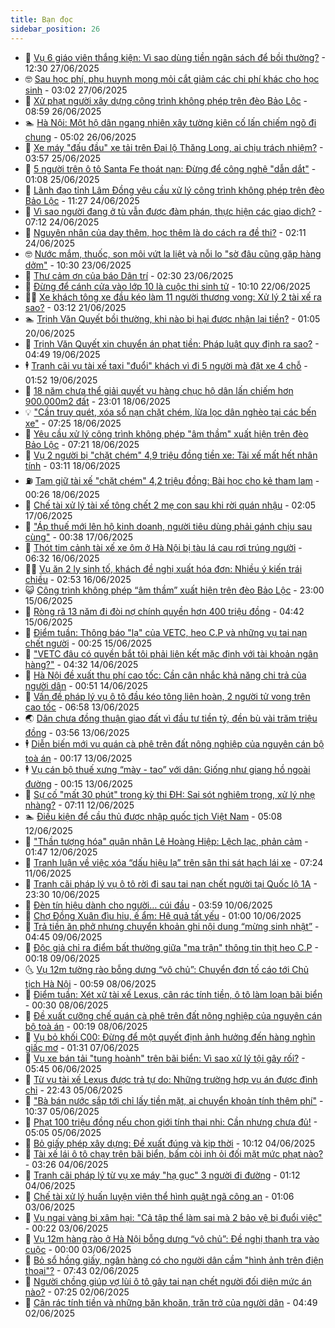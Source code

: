 ```yaml
---
title: Bạn đọc
sidebar_position: 26
---
```


<!-- dantri-ban-doc:START -->
- 🦒 [Vụ 6 giáo viên thắng kiện: Vì sao dùng tiền ngân sách để bồi thường?](https://dantri.com.vn/ban-doc/vu-6-giao-vien-thang-kien-vi-sao-dung-tien-ngan-sach-de-boi-thuong-20250626135408011.htm) - 12:30 27/06/2025
- 🤓 [Sau học phí, phụ huynh mong mỏi cắt giảm các chi phí khác cho học sinh](https://dantri.com.vn/ban-doc/sau-hoc-phi-phu-huynh-mong-moi-cat-giam-cac-chi-phi-khac-cho-hoc-sinh-20250627095116268.htm) - 03:02 27/06/2025
- 🐻 [Xử phạt người xây dựng công trình không phép trên đèo Bảo Lộc](https://dantri.com.vn/ban-doc/xu-phat-nguoi-xay-dung-cong-trinh-khong-phep-tren-deo-bao-loc-20250626130059363.htm) - 08:59 26/06/2025
- 🏊 [Hà Nội: Một hộ dân ngang nhiên xây tường kiên cố lấn chiếm ngõ đi chung](https://dantri.com.vn/ban-doc/ha-noi-mot-ho-dan-ngang-nhien-xay-tuong-kien-co-lan-chiem-ngo-di-chung-20250626103944398.htm) - 05:02 26/06/2025
- 💄 [Xe máy &quot;đấu đầu&quot; xe tải trên Đại lộ Thăng Long, ai chịu trách nhiệm?](https://dantri.com.vn/ban-doc/xe-may-dau-dau-xe-tai-tren-dai-lo-thang-long-ai-chiu-trach-nhiem-20250622104121193.htm) - 03:57 25/06/2025
- 🫣 [5 người trên ô tô Santa Fe thoát nạn: Đừng để công nghệ &quot;dẫn dắt&quot;](https://dantri.com.vn/ban-doc/5-nguoi-tren-o-to-santa-fe-thoat-nan-dung-de-cong-nghe-dan-dat-20250624145918093.htm) - 01:08 25/06/2025
- 🎃 [Lãnh đạo tỉnh Lâm Đồng yêu cầu xử lý công trình không phép trên đèo Bảo Lộc](https://dantri.com.vn/ban-doc/lanh-dao-tinh-lam-dong-yeu-cau-xu-ly-cong-trinh-khong-phep-tren-deo-bao-loc-20250624162806149.htm) - 11:27 24/06/2025
- 🦄 [Vì sao người đang ở tù vẫn được đàm phán, thực hiện các giao dịch?](https://dantri.com.vn/ban-doc/vi-sao-nguoi-dang-o-tu-van-duoc-dam-phan-thuc-hien-cac-giao-dich-20250624120358159.htm) - 07:12 24/06/2025
- 💯 [Nguyên nhân của dạy thêm, học thêm là do cách ra đề thi?](https://dantri.com.vn/ban-doc/nguyen-nhan-cua-day-them-hoc-them-la-do-cach-ra-de-thi-20250624091115016.htm) - 02:11 24/06/2025
- 🤓 [Nước mắm, thuốc, son môi vứt la liệt và nỗi lo &quot;sờ đâu cũng gặp hàng dởm&quot;](https://dantri.com.vn/ban-doc/nuoc-mam-thuoc-son-moi-vut-la-liet-va-noi-lo-so-dau-cung-gap-hang-dom-20250623152834571.htm) - 10:30 23/06/2025
- 🥷 [Thư cảm ơn của báo Dân trí](https://dantri.com.vn/xa-hoi/thu-cam-on-cua-bao-dan-tri-20250623092947552.htm) - 02:30 23/06/2025
- 🐻 [Đừng để cánh cửa vào lớp 10 là cuộc thi sinh tử](https://dantri.com.vn/ban-doc/dung-de-canh-cua-vao-lop-10-la-cuoc-thi-sinh-tu-20250622171016984.htm) - 10:10 22/06/2025
- 🧑‍💻 [Xe khách tông xe đầu kéo làm 11 người thương vong: Xử lý 2 tài xế ra sao?](https://dantri.com.vn/ban-doc/xe-khach-tong-xe-dau-keo-lam-11-nguoi-thuong-vong-xu-ly-2-tai-xe-ra-sao-20250621080354547.htm) - 03:12 21/06/2025
- 🏊 [Trịnh Văn Quyết bồi thường, khi nào bị hại được nhận lại tiền?](https://dantri.com.vn/ban-doc/trinh-van-quyet-boi-thuong-khi-nao-bi-hai-duoc-nhan-lai-tien-20250620014112585.htm) - 01:05 20/06/2025
- 🦆 [Trịnh Văn Quyết xin chuyển án phạt tiền: Pháp luật quy định ra sao?](https://dantri.com.vn/ban-doc/trinh-van-quyet-xin-chuyen-an-phat-tien-phap-luat-quy-dinh-ra-sao-20250618183915969.htm) - 04:49 19/06/2025
- 🕴 [Tranh cãi vụ tài xế taxi &quot;đuổi&quot; khách vì đi 5 người mà đặt xe 4 chỗ](https://dantri.com.vn/ban-doc/tranh-cai-vu-tai-xe-taxi-duoi-khach-vi-di-5-nguoi-ma-dat-xe-4-cho-20250618162541589.htm) - 01:52 19/06/2025
- 🌈 [18 năm chưa thể giải quyết vụ hàng chục hộ dân lấn chiếm hơn 900.000m2 đất](https://dantri.com.vn/ban-doc/18-nam-chua-the-giai-quyet-vu-hang-chuc-ho-dan-lan-chiem-hon-900000m2-dat-20250618100305912.htm) - 23:01 18/06/2025
- 💡 [&quot;Cần truy quét, xóa sổ nạn chặt chém, lừa lọc dân nghèo tại các bến xe&quot;](https://dantri.com.vn/ban-doc/can-truy-quet-xoa-so-nan-chat-chem-lua-loc-dan-ngheo-tai-cac-ben-xe-20250618112053927.htm) - 07:25 18/06/2025
- 🐻 [Yêu cầu xử lý công trình không phép &quot;âm thầm&quot; xuất hiện trên đèo Bảo Lộc](https://dantri.com.vn/ban-doc/yeu-cau-xu-ly-cong-trinh-khong-phep-am-tham-xuat-hien-tren-deo-bao-loc-20250618100620738.htm) - 07:21 18/06/2025
- 💪 [Vụ 2 người bị &quot;chặt chém&quot; 4,9 triệu đồng tiền xe: Tài xế mất hết nhân tính](https://dantri.com.vn/ban-doc/vu-2-nguoi-bi-chat-chem-49-trieu-dong-tien-xe-tai-xe-mat-het-nhan-tinh-20250616215750639.htm) - 03:11 18/06/2025
- ⛽️ [Tạm giữ tài xế &quot;chặt chém&quot; 4,2 triệu đồng: Bài học cho kẻ tham lam](https://dantri.com.vn/ban-doc/tam-giu-tai-xe-chat-chem-42-trieu-dong-bai-hoc-cho-ke-tham-lam-20250617184923764.htm) - 00:26 18/06/2025
- 🦍 [Chế tài xử lý tài xế tông chết 2 mẹ con sau khi rời quán nhậu](https://dantri.com.vn/ban-doc/che-tai-xu-ly-tai-xe-tong-chet-2-me-con-sau-khi-roi-quan-nhau-20250617085902231.htm) - 02:05 17/06/2025
- 🤖 [&quot;Áp thuế mới lên hộ kinh doanh, người tiêu dùng phải gánh chịu sau cùng&quot;](https://dantri.com.vn/ban-doc/ap-thue-moi-len-ho-kinh-doanh-nguoi-tieu-dung-phai-ganh-chiu-sau-cung-20250617000431321.htm) - 00:38 17/06/2025
- 🌈 [Thót tim cảnh tài xế xe ôm ở Hà Nội bị tàu lá cau rơi trúng người](https://dantri.com.vn/ban-doc/thot-tim-canh-tai-xe-xe-om-o-ha-noi-bi-tau-la-cau-roi-trung-nguoi-20250616112424353.htm) - 06:32 16/06/2025
- 👨‍🏫 [Vụ ăn 2 ly sinh tố, khách đề nghị xuất hóa đơn: Nhiều ý kiến trái chiều](https://dantri.com.vn/ban-doc/vu-an-2-ly-sinh-to-khach-de-nghi-xuat-hoa-don-nhieu-y-kien-trai-chieu-20250616090401363.htm) - 02:53 16/06/2025
- 😺 [Công trình không phép “âm thầm” xuất hiện trên đèo Bảo Lộc](https://dantri.com.vn/ban-doc/cong-trinh-khong-phep-am-tham-xuat-hien-tren-deo-bao-loc-20250615112757455.htm) - 23:00 15/06/2025
- 🎃 [Ròng rã 13 năm đi đòi nợ chính quyền hơn 400 triệu đồng](https://dantri.com.vn/ban-doc/rong-ra-13-nam-di-doi-no-chinh-quyen-hon-400-trieu-dong-20250615110002675.htm) - 04:42 15/06/2025
- 🚀 [Điểm tuần: Thông báo &quot;lạ&quot; của VETC, heo C.P và những vụ tai nạn chết người](https://dantri.com.vn/ban-doc/diem-tuan-thong-bao-la-cua-vetc-heo-cp-va-nhung-vu-tai-nan-chet-nguoi-20250614191855056.htm) - 00:25 15/06/2025
- 🧐 [&quot;VETC đâu có quyền bắt tôi phải liên kết mặc định với tài khoản ngân hàng?&quot;](https://dantri.com.vn/ban-doc/vetc-dau-co-quyen-bat-toi-phai-lien-ket-mac-dinh-voi-tai-khoan-ngan-hang-20250614093134156.htm) - 04:32 14/06/2025
- 🌋 [Hà Nội đề xuất thu phí cao tốc: Cần cân nhắc khả năng chi trả của người dân](https://dantri.com.vn/ban-doc/ha-noi-de-xuat-thu-phi-cao-toc-can-can-nhac-kha-nang-chi-tra-cua-nguoi-dan-20250614075125534.htm) - 00:51 14/06/2025
- 🦏 [Vấn đề pháp lý vụ ô tô đầu kéo tông liên hoàn, 2 người tử vong trên cao tốc](https://dantri.com.vn/ban-doc/van-de-phap-ly-vu-o-to-dau-keo-tong-lien-hoan-2-nguoi-tu-vong-tren-cao-toc-20250613000733819.htm) - 06:58 13/06/2025
- 🌏 [Dân chưa đồng thuận giao đất vì đầu tư tiền tỷ, đền bù vài trăm triệu đồng](https://dantri.com.vn/ban-doc/dan-chua-dong-thuan-giao-dat-vi-dau-tu-tien-ty-den-bu-vai-tram-trieu-dong-20250612155613546.htm) - 03:56 13/06/2025
- 🕴 [Diễn biến mới vụ quán cà phê trên đất nông nghiệp của nguyên cán bộ toà án](https://dantri.com.vn/ban-doc/dien-bien-moi-vu-quan-ca-phe-tren-dat-nong-nghiep-cua-nguyen-can-bo-toa-an-20250612165410429.htm) - 00:17 13/06/2025
- 🕴 [Vụ cán bộ thuế xưng “mày - tao” với dân: Giống như giang hồ ngoài đường](https://dantri.com.vn/ban-doc/vu-can-bo-thue-xung-may-tao-voi-dan-giong-nhu-giang-ho-ngoai-duong-20250612192305749.htm) - 00:15 13/06/2025
- 🎉 [Sự cố &quot;mất 30 phút&quot; trong kỳ thi ĐH: Sai sót nghiêm trọng, xử lý nhẹ nhàng?](https://dantri.com.vn/ban-doc/su-co-mat-30-phut-trong-ky-thi-dh-sai-sot-nghiem-trong-xu-ly-nhe-nhang-20250611105108392.htm) - 07:11 12/06/2025
- 🏊 [Điều kiện để cầu thủ được nhập quốc tịch Việt Nam](https://dantri.com.vn/ban-doc/dieu-kien-de-cau-thu-duoc-nhap-quoc-tich-viet-nam-20250612111126509.htm) - 05:08 12/06/2025
- 🦣 [&quot;Thần tượng hóa&quot; quân nhân Lê Hoàng Hiệp: Lệch lạc, phản cảm](https://dantri.com.vn/ban-doc/than-tuong-hoa-quan-nhan-le-hoang-hiep-lech-lac-phan-cam-20250612010432095.htm) - 01:47 12/06/2025
- 💫 [Tranh luận về việc xóa “dấu hiệu lạ” trên sân thi sát hạch lái xe](https://dantri.com.vn/ban-doc/tranh-luan-ve-viec-xoa-dau-hieu-la-tren-san-thi-sat-hach-lai-xe-20250611121146424.htm) - 07:24 11/06/2025
- 🌈 [Tranh cãi pháp lý vụ ô tô rời đi sau tai nạn chết người tại Quốc lộ 1A](https://dantri.com.vn/ban-doc/tranh-cai-phap-ly-vu-o-to-roi-di-sau-tai-nan-chet-nguoi-tai-quoc-lo-1a-20250611005709739.htm) - 23:30 10/06/2025
- 🫣 [Đèn tín hiệu dành cho người… cúi đầu](https://dantri.com.vn/ban-doc/den-tin-hieu-danh-cho-nguoi-cui-dau-20250610105831665.htm) - 03:59 10/06/2025
- 🎉 [Chợ Đồng Xuân đìu hiu, ế ẩm: Hệ quả tất yếu](https://dantri.com.vn/ban-doc/cho-dong-xuan-diu-hiu-e-am-he-qua-tat-yeu-20250609122448169.htm) - 01:00 10/06/2025
- 🥸 [Trả tiền ăn phở nhưng chuyển khoản ghi nội dung “mừng sinh nhật”](https://dantri.com.vn/ban-doc/tra-tien-an-pho-nhung-chuyen-khoan-ghi-noi-dung-mung-sinh-nhat-20250609114532228.htm) - 04:45 09/06/2025
- 🦄 [Độc giả chỉ ra điểm bất thường giữa &quot;ma trận&quot; thông tin thịt heo C.P](https://dantri.com.vn/ban-doc/doc-gia-chi-ra-diem-bat-thuong-giua-ma-tran-thong-tin-thit-heo-cp-20250604002509327.htm) - 00:18 09/06/2025
- 🌜 [Vụ 12m tường rào bỗng dưng “vô chủ”: Chuyển đơn tố cáo tới Chủ tịch Hà Nội](https://dantri.com.vn/ban-doc/vu-12m-tuong-rao-bong-dung-vo-chu-chuyen-don-to-cao-toi-chu-tich-ha-noi-20250607054212047.htm) - 00:59 08/06/2025
- 🎉 [Điểm tuần: Xét xử tài xế Lexus, cân rác tính tiền, ô tô làm loạn bãi biển](https://dantri.com.vn/ban-doc/diem-tuan-xet-xu-tai-xe-lexus-can-rac-tinh-tien-o-to-lam-loan-bai-bien-20250607230908468.htm) - 00:30 08/06/2025
- 🦄 [Đề xuất cưỡng chế quán cà phê trên đất nông nghiệp của nguyên cán bộ toà án](https://dantri.com.vn/ban-doc/de-xuat-cuong-che-quan-ca-phe-tren-dat-nong-nghiep-cua-nguyen-can-bo-toa-an-20250607180728247.htm) - 00:19 08/06/2025
- 🧰 [Vụ bỏ khối C00: Đừng để một quyết định ảnh hưởng đến hàng nghìn giấc mơ](https://dantri.com.vn/ban-doc/vu-bo-khoi-c00-dung-de-mot-quyet-dinh-anh-huong-den-hang-nghin-giac-mo-20250607083105172.htm) - 01:31 07/06/2025
- 🤡 [Vụ xe bán tải &quot;tung hoành&quot; trên bãi biển: Vì sao xử lý tội gây rối?](https://dantri.com.vn/ban-doc/vu-xe-ban-tai-tung-hoanh-tren-bai-bien-vi-sao-xu-ly-toi-gay-roi-20250605153717056.htm) - 05:45 06/06/2025
- 💫 [Từ vụ tài xế Lexus được trả tự do: Những trường hợp vụ án được đình chỉ](https://dantri.com.vn/ban-doc/tu-vu-tai-xe-lexus-duoc-tra-tu-do-nhung-truong-hop-vu-an-duoc-dinh-chi-20250606005120441.htm) - 22:43 05/06/2025
- 🦏 [&quot;Bà bán nước sắp tới chỉ lấy tiền mặt, ai chuyển khoản tính thêm phí&quot;](https://dantri.com.vn/ban-doc/ba-ban-nuoc-sap-toi-chi-lay-tien-mat-ai-chuyen-khoan-tinh-them-phi-20250605172347005.htm) - 10:37 05/06/2025
- 🧠 [Phạt 100 triệu đồng nếu chọn giới tính thai nhi: Cần nhưng chưa đủ!](https://dantri.com.vn/ban-doc/phat-100-trieu-dong-neu-chon-gioi-tinh-thai-nhi-can-nhung-chua-du-20250605120538600.htm) - 05:05 05/06/2025
- 🫶 [Bỏ giấy phép xây dựng: Đề xuất đúng và kịp thời](https://dantri.com.vn/ban-doc/bo-giay-phep-xay-dung-de-xuat-dung-va-kip-thoi-20250604171156570.htm) - 10:12 04/06/2025
- 💼 [Tài xế lái ô tô chạy trên bãi biển, bấm còi inh ỏi đối mặt mức phạt nào?](https://dantri.com.vn/ban-doc/tai-xe-lai-o-to-chay-tren-bai-bien-bam-coi-inh-oi-doi-mat-muc-phat-nao-20250604085906296.htm) - 03:26 04/06/2025
- 👺 [Tranh cãi pháp lý từ vụ xe máy &quot;hạ gục&quot; 3 người đi đường](https://dantri.com.vn/ban-doc/tranh-cai-phap-ly-tu-vu-xe-may-ha-guc-3-nguoi-di-duong-20250603232357285.htm) - 01:12 04/06/2025
- 🥳 [Chế tài xử lý huấn luyện viên thể hình quật ngã công an](https://dantri.com.vn/ban-doc/che-tai-xu-ly-huan-luyen-vien-the-hinh-quat-nga-cong-an-20250602185850536.htm) - 01:06 03/06/2025
- 🦄 [Vụ ngai vàng bị xâm hại: &quot;Cả tập thể làm sai mà 2 bảo vệ bị đuổi việc&quot;](https://dantri.com.vn/ban-doc/vu-ngai-vang-bi-xam-hai-ca-tap-the-lam-sai-ma-2-bao-ve-bi-duoi-viec-20250603062717204.htm) - 00:22 03/06/2025
- 🎡 [Vụ 12m hàng rào ở Hà Nội bỗng dưng “vô chủ”: Đề nghị thanh tra vào cuộc](https://dantri.com.vn/ban-doc/vu-12m-hang-rao-o-ha-noi-bong-dung-vo-chu-de-nghi-thanh-tra-vao-cuoc-20250601172459204.htm) - 00:00 03/06/2025
- 💫 [Bỏ sổ hồng giấy, ngân hàng có cho người dân cầm &quot;hình ảnh trên điện thoại&quot;?](https://dantri.com.vn/ban-doc/bo-so-hong-giay-ngan-hang-co-cho-nguoi-dan-cam-hinh-anh-tren-dien-thoai-20250602114044261.htm) - 07:43 02/06/2025
- 💫 [Người chồng giúp vợ lùi ô tô gây tai nạn chết người đối diện mức án nào?](https://dantri.com.vn/ban-doc/nguoi-chong-giup-vo-lui-o-to-gay-tai-nan-chet-nguoi-doi-dien-muc-an-nao-20250602120309062.htm) - 07:25 02/06/2025
- 💪 [Cân rác tính tiền và những băn khoăn, trăn trở của người dân](https://dantri.com.vn/ban-doc/can-rac-tinh-tien-va-nhung-ban-khoan-tran-tro-cua-nguoi-dan-20250602112518572.htm) - 04:49 02/06/2025<!-- dantri-ban-doc:END -->
